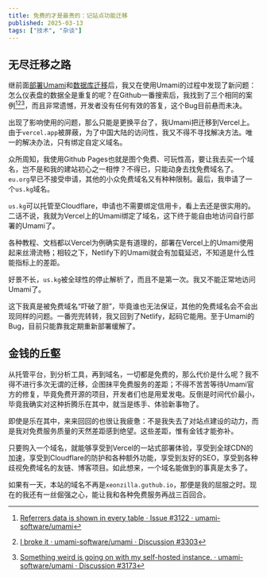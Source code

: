 ```yaml
---
title: 免费的才是最贵的：记站点功能迁移
published: 2025-03-13
tags: ["技术", "杂谈"]
---
```

## 无尽迁移之路
继前面[部署Umami](/posts/netlify_supabase_umami/)和[数据库迁移](/posts/from_supabase_to_neon/)后，我又在使用Umami的过程中发现了新问题：怎么仪表盘的数据全是重复的呢？在Github一番搜索后，我找到了三个相同的案例[^1][^2][^3]，而且非常遗憾，开发者没有任何有效的答复，这个Bug目前悬而未决。

出现了影响使用的问题，那么只能是更换平台了，我Umami把迁移到Vercel上。由于`vercel.app`被屏蔽，为了中国大陆的访问性，我又不得不寻找解决方法。唯一的解决办法，只有绑定自定义域名。

众所周知，我使用Github Pages也就是图个免费、可玩性高，要让我去买一个域名，岂不是和我的建站初心之一相悖？不得已，只能动身去找免费域名了。`eu.org`早已不接受申请，其他的小众免费域名又有种种限制。最后，我申请了一个`us.kg`域名。

`us.kg`可以托管至Cloudflare，申请也不需要绑定信用卡，看上去还是很实用的。二话不说，我就为Vercel上的Umami绑定了域名，这下终于能自由地访问自行部署的Umami了。

各种教程、文档都以Vercel为例确实是有道理的，部署在Vercel上的Umami使用起来丝滑流畅；相较之下，Netlify下的Umami就会有加载延迟，不知道是什么性能指标上的差距。

好景不长，`us.kg`被全球性的停止解析了，而且不是第一次。我又不能正常地访问Umami了。

这下我真是被免费域名“吓破了胆”，毕竟谁也无法保证，其他的免费域名会不会出现同样的问题。一番兜兜转转，我又回到了Netlify，起码它能用。至于Umami的Bug，目前只能靠我定期重新部署缓解了。

## 金钱的丘壑
从托管平台，到分析工具，再到域名，一切都是免费的，那么代价是什么呢？我不得不进行多次无谓的迁移，企图抹平免费服务的差距；不得不苦苦等待Umami官方的修复，毕竟免费开源的项目，开发者们也是用爱发电。反倒是时间代价最小，毕竟我确实对这种折腾乐在其中，就当是练手、体验新事物了。

即使是乐在其中，来来回回的也很让我疲惫：不是我失去了对站点建设的动力，而是我对免费服务质量的天然差距感到绝望。这些差距，惟有金钱才能弥补。

只要购入一个域名，就能够享受到Vercel的一站式部署体验，享受到全球CDN的加速，享受到Cloudflare的防护和各种额外功能，享受到友好的SEO，享受到各种歧视免费域名的友链、博客项目。如此想来，一个域名能做到的事真是太多了。

如果有一天，本站的域名不再是`xeonzilla.guthub.io`，那便是我的屈服之时。现在的我还有一丝倔强之心，能让我和各种免费服务再战三百回合。

[^1]:[Referrers data is shown in every table · Issue #3122 · umami-software/umami](https://github.com/umami-software/umami/issues/3122)
[^2]:[I broke it · umami-software/umami · Discussion #3303](https://github.com/umami-software/umami/discussions/3303)
[^3]:[Something weird is going on with my self-hosted instance. · umami-software/umami · Discussion #3173](https://github.com/umami-software/umami/discussions/3173)